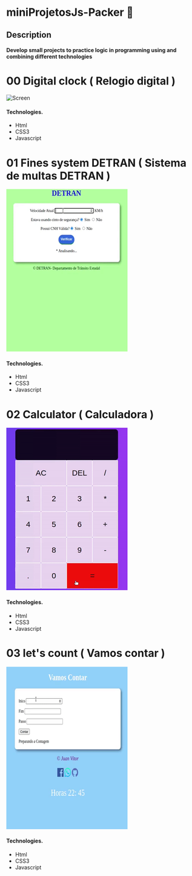 # miniProjetosJs-Packer 🚧

##  Description
#### Develop small projects to practice logic in programming using and combining different technologies

# 00 Digital clock ( Relogio digital )
![Screen](/assetsRelog/greenBay.gif)
####  Technologies.
- Html
- CSS3
- Javascript

# 01 Fines system DETRAN ( Sistema de multas DETRAN )
![Screen](/assets1/detran.gif)
####  Technologies.
- Html
- CSS3
- Javascript

# 02 Calculator ( Calculadora )
![Screen](/src/calculadora.gif)
####  Technologies.
- Html
- CSS3
- Javascript
# 03 let's count ( Vamos contar )
![Screen](/assets/vamosContar.gif)
####  Technologies.
- Html
- CSS3
- Javascript
